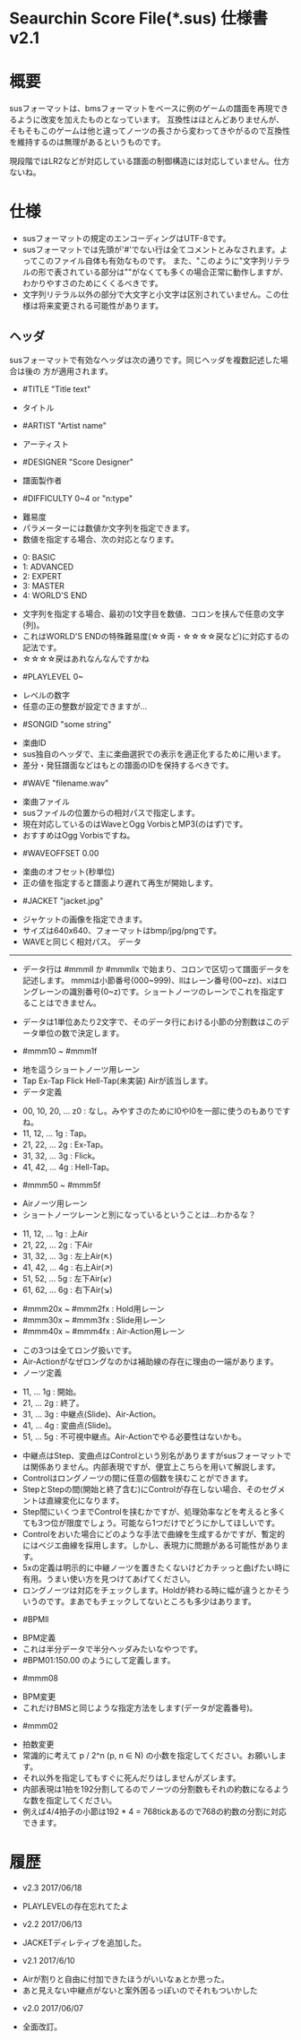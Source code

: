 Seaurchin Score File(*.sus) 仕様書 v2.1
================================================================================


概要
================================================================================
susフォーマットは、bmsフォーマットをベースに例のゲームの譜面を再現できるように改変を加えたものとなっています。
互換性はほとんどありませんが、そもそもこのゲームは他と違ってノーツの長さから変わってきやがるので互換性を維持するのは無理があるというものです。
  
現段階ではLR2などが対応している譜面の制御構造には対応していません。仕方ないね。


仕様
================================================================================
* susフォーマットの規定のエンコーディングはUTF-8です。
* susフォーマットでは先頭が'#'でない行は全てコメントとみなされます。よってこのファイル自体も有効なものです。
  また、"このように"文字列リテラルの形で表されている部分は""がなくても多くの場合正常に動作しますが、わかりやすさのためにくくるべきです。
* 文字列リテラル以外の部分で大文字と小文字は区別されていません。この仕様は将来変更される可能性があります。

ヘッダ
----------------------------------------
susフォーマットで有効なヘッダは次の通りです。同じヘッダを複数記述した場合は後の
方が適用されます。

* #TITLE "Title text"
 - タイトル
* #ARTIST "Artist name"
 - アーティスト
* #DESIGNER "Score Designer"
 - 譜面製作者
* #DIFFICULTY 0~4 or "n:type"
 - 難易度
 - パラメーターには数値か文字列を指定できます。
 - 数値を指定する場合、次の対応となります。
  + 0: BASIC
  + 1: ADVANCED
  + 2: EXPERT
  + 3: MASTER
  + 4: WORLD'S END
 - 文字列を指定する場合、最初の1文字目を数値、コロンを挟んで任意の文字(列)。
 - これはWORLD'S ENDの特殊難易度(☆☆両・☆☆☆☆戻など)に対応するの記法です。
 - ☆☆☆☆戻はあれなんなんですかね
* #PLAYLEVEL 0~
 - レベルの数字
 - 任意の正の整数が設定できますが…
* #SONGID "some string"
 - 楽曲ID
 - sus独自のヘッダで、主に楽曲選択での表示を適正化するために用います。
 - 差分・発狂譜面などはもとの譜面のIDを保持するべきです。
* #WAVE "filename.wav"
 - 楽曲ファイル
 - susファイルの位置からの相対パスで指定します。
 - 現在対応しているのはWaveとOgg VorbisとMP3(のはず)です。
 - おすすめはOgg Vorbisですね。
* #WAVEOFFSET 0.00
 - 楽曲のオフセット(秒単位)
 - 正の値を指定すると譜面より遅れて再生が開始します。
* #JACKET "jacket.jpg"
 - ジャケットの画像を指定できます。
 - サイズは640x640、フォーマットはbmp/jpg/pngです。
 - WAVEと同じく相対パス。
データ
--------------------------------------------------------------------------------
* データ行は #mmmll か #mmmllx で始まり、コロンで区切って譜面データを記述します。
  mmmは小節番号(000~999)、llはレーン番号(00~zz)、xはロングレーンの識別番号(0~z)です。ショートノーツのレーンでこれを指定することはできません。

* データは1単位あたり2文字で、そのデータ行における小節の分割数はこのデータ単位の数で決定します。
* #mmm10 ~ #mmm1f
 - 地を這うショートノーツ用レーン
 - Tap Ex-Tap Flick Hell-Tap(未実装) Airが該当します。
 - データ定義
  + 00, 10, 20, ... z0 : なし。みやすさのためにI0やl0を一部に使うのもありですね。
  + 11, 12, ... 1g : Tap。
  + 21, 22, ... 2g : Ex-Tap。
  + 31, 32, ... 3g : Flick。
  + 41, 42, ... 4g : Hell-Tap。
* #mmm50 ~ #mmm5f
 - Airノーツ用レーン
 - ショートノーツレーンと別になっているということは…わかるな？
  + 11, 12, ... 1g : 上Air
  + 21, 22, ... 2g : 下Air
  + 31, 32, ... 3g : 左上Air(↖)
  + 41, 42, ... 4g : 右上Air(↗)
  + 51, 52, ... 5g : 左下Air(↙)
  + 61, 62, ... 6g : 右下Air(↘)
* #mmm20x ~ #mmm2fx : Hold用レーン
* #mmm30x ~ #mmm3fx : Slide用レーン
* #mmm40x ~ #mmm4fx : Air-Action用レーン
 - この3つは全てロング扱いです。
 - Air-Actionがなぜロングなのかは補助線の存在に理由の一端があります。
 - ノーツ定義
  + 11, ... 1g : 開始。
  + 21, ... 2g : 終了。
  + 31, ... 3g : 中継点(Slide)、Air-Action。
  + 41, ... 4g : 変曲点(Slide)。
  + 51, ... 5g : 不可視中継点。Air-Actionでやる必要性はないかも。
 - 中継点はStep、変曲点はControlという別名がありますがsusフォーマットでは関係ありません。内部表現ですが、便宜上こちらを用いて解説します。
 - Controlはロングノーツの間に任意の個数を挟むことができます。
 - StepとStepの間(開始と終了含む)にControlが存在しない場合、そのセグメントは直線変化になります。
 - Step間にいくつまでControlを挟むかですが、処理効率などを考えると多くても3つ位が限度でしょう。可能なら1つだけでどうにかしてほしいです。
 - Controlをおいた場合にどのような手法で曲線を生成するかですが、暫定的にはベジエ曲線を採用します。しかし、表現力に問題がある可能性があります。
 - 5xの定義は明示的に中継ノーツを置きたくないけどカチッっと曲げたい時に有用。うまい使い方を見つけてあげてください。
 - ロングノーツは対応をチェックします。Holdが終わる時に幅が違うとかそういうのです。まあでもチェックしてないところも多少はあります。
* #BPMll
 - BPM定義
 - これは半分データで半分ヘッダみたいなやつです。
 - #BPM01:150.00 のようにして定義します。
* #mmm08
 - BPM変更
 - これだけBMSと同じような指定方法をします(データが定義番号)。
* #mmm02
 - 拍数変更
 - 常識的に考えて p / 2^n (p, n ∈ N) の小数を指定してください。お願いします。
 - それ以外を指定してもすぐに死んだりはしませんがズレます。
 - 内部表現は1拍を192分割してるのでノーツの分割数もそれの約数になるような数を指定してください。
 - 例えば4/4拍子の小節は192 * 4 = 768tickあるので768の約数の分割に対応できます。


履歴
================================================================================
* v2.3 2017/06/18
 - PLAYLEVELの存在忘れてたよ

* v2.2 2017/06/13
 - JACKETディレティブを追加した。

* v2.1 2017/6/10
 - Airが割りと自由に付加できたほうがいいなぁとか思った。
 - あと見えない中継点がないと案外困るっぽいのでそれもついかした

* v2.0 2017/06/07
 - 全面改訂。